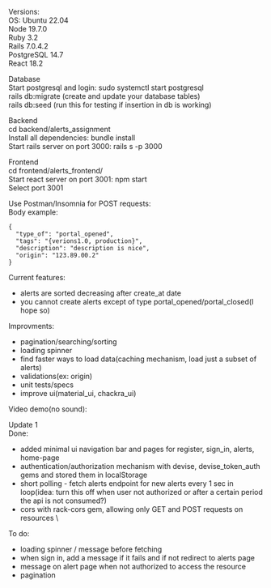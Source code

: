 Versions: \
OS: Ubuntu 22.04 \
Node 19.7.0 \
Ruby 3.2 \
Rails 7.0.4.2 \
PostgreSQL 14.7 \
React 18.2

Database \
Start postgresql and login: sudo systemctl start postgresql \
rails db:migrate (create and update your database tables) \
rails db:seed (run this for testing if insertion in db is working) 

Backend \
cd backend/alerts_assignment \
Install all dependencies: bundle install \
Start rails server on port 3000: rails s -p 3000

Frontend \
cd frontend/alerts_frontend/ \
Start react server on port 3001: npm start \
Select port 3001

Use Postman/Insomnia for POST requests: \
Body example:
```
{
  "type_of": "portal_opened",
  "tags": "{verions1.0, production}",
  "description": "description is nice",
  "origin": "123.89.00.2"
} 
```

Current features:
- alerts are sorted decreasing after create_at date
- you cannot create alerts except of type portal_opened/portal_closed(I hope so)

Improvments:
- pagination/searching/sorting
- loading spinner
- find faster ways to load data(caching mechanism, load just a subset of alerts)
- validations(ex: origin)
- unit tests/specs
- improve ui(material_ui, chackra_ui)

Video demo(no sound):

Update 1 \
Done:
- added minimal ui navigation bar and pages for register, sign_in, alerts, home-page
- authentication/authorization mechanism with devise, devise_token_auth gems and stored them in localStorage
- short polling - fetch alerts endpoint for new alerts every 1 sec in loop(idea: turn this off when user not authorized or after a certain period the api is not consumed?)
- cors with rack-cors gem, allowing only GET and POST requests on resources \

To do:
- loading spinner / message before fetching
- when sign in, add a message if it fails and if not redirect to alerts page
- message on alert page when not authorized to access the resource
- pagination



